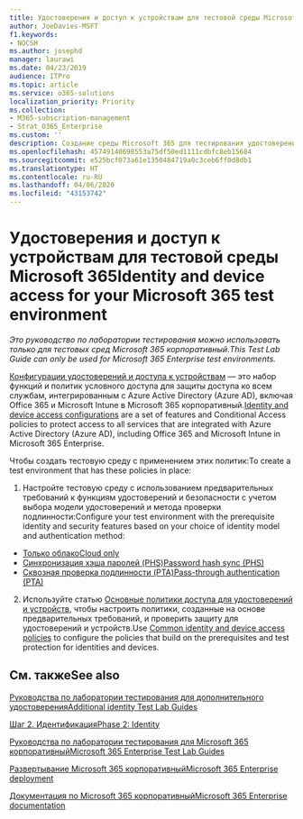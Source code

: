 ```yaml
---
title: Удостоверения и доступ к устройствам для тестовой среды Microsoft 365
author: JoeDavies-MSFT
f1.keywords:
- NOCSH
ms.author: josephd
manager: laurawi
ms.date: 04/23/2019
audience: ITPro
ms.topic: article
ms.service: o365-solutions
localization_priority: Priority
ms.collection:
- M365-subscription-management
- Strat_O365_Enterprise
ms.custom: ''
description: Создание среды Microsoft 365 для тестирования удостоверений и доступа к устройствам.
ms.openlocfilehash: 45749140698553a75df50ed1111cdbfc8eb15684
ms.sourcegitcommit: e525bcf073a61e1350484719a0c3ceb6ff0d8db1
ms.translationtype: HT
ms.contentlocale: ru-RU
ms.lasthandoff: 04/06/2020
ms.locfileid: "43153742"
---
```

# <a name="identity-and-device-access-for-your-microsoft-365-test-environment"></a><span data-ttu-id="f18aa-103">Удостоверения и доступ к устройствам для тестовой среды Microsoft 365</span><span class="sxs-lookup"><span data-stu-id="f18aa-103">Identity and device access for your Microsoft 365 test environment</span></span>

<span data-ttu-id="f18aa-104">*Это руководство по лаборатории тестирования можно использовать только для тестовых сред Microsoft 365 корпоративный.*</span><span class="sxs-lookup"><span data-stu-id="f18aa-104">*This Test Lab Guide can only be used for Microsoft 365 Enterprise test environments.*</span></span>

<span data-ttu-id="f18aa-105">[Конфигурации удостоверений и доступа к устройствам](microsoft-365-policies-configurations.md) — это набор функций и политик условного доступа для защиты доступа ко всем службам, интегрированным с Azure Active Directory (Azure AD), включая Office 365 и Microsoft Intune в Microsoft 365 корпоративный.</span><span class="sxs-lookup"><span data-stu-id="f18aa-105">[Identity and device access configurations](microsoft-365-policies-configurations.md) are a set of features and Conditional Access policies to protect access to all services that are integrated with Azure Active Directory (Azure AD), including Office 365 and Microsoft Intune in Microsoft 365 Enterprise.</span></span>

<span data-ttu-id="f18aa-106">Чтобы создать тестовую среду с применением этих политик:</span><span class="sxs-lookup"><span data-stu-id="f18aa-106">To create a test environment that has these policies in place:</span></span>

1. <span data-ttu-id="f18aa-107">Настройте тестовую среду с использованием предварительных требований к функциям удостоверений и безопасности с учетом выбора модели удостоверений и метода проверки подлинности:</span><span class="sxs-lookup"><span data-stu-id="f18aa-107">Configure your test environment with the prerequisite identity and security features based on your choice of identity model and authentication method:</span></span>

  - [<span data-ttu-id="f18aa-108">Только облако</span><span class="sxs-lookup"><span data-stu-id="f18aa-108">Cloud only</span></span>](cloud-only-prereqs-m365-test-environment.md)
  - [<span data-ttu-id="f18aa-109">Синхронизация хэша паролей (PHS)</span><span class="sxs-lookup"><span data-stu-id="f18aa-109">Password hash sync (PHS)</span></span>](phs-prereqs-m365-test-environment.md)
  - [<span data-ttu-id="f18aa-110">Сквозная проверка подлинности (PTA)</span><span class="sxs-lookup"><span data-stu-id="f18aa-110">Pass-through authentication (PTA)</span></span>](pta-prereqs-m365-test-environment.md)

2. <span data-ttu-id="f18aa-111">Используйте статью [Основные политики доступа для удостоверений и устройств](identity-access-policies.md), чтобы настроить политики, созданные на основе предварительных требований, и проверить защиту для удостоверений и устройств.</span><span class="sxs-lookup"><span data-stu-id="f18aa-111">Use [Common identity and device access policies](identity-access-policies.md) to configure the policies that build on the prerequisites and test protection for identities and devices.</span></span>

## <a name="see-also"></a><span data-ttu-id="f18aa-112">См. также</span><span class="sxs-lookup"><span data-stu-id="f18aa-112">See also</span></span>

[<span data-ttu-id="f18aa-113">Руководства по лаборатории тестирования для дополнительного удостоверения</span><span class="sxs-lookup"><span data-stu-id="f18aa-113">Additional identity Test Lab Guides</span></span>](m365-enterprise-test-lab-guides.md#identity)

[<span data-ttu-id="f18aa-114">Шаг 2. Идентификация</span><span class="sxs-lookup"><span data-stu-id="f18aa-114">Phase 2: Identity</span></span>](identity-infrastructure.md)

[<span data-ttu-id="f18aa-115">Руководства по лаборатории тестирования для Microsoft 365 корпоративный</span><span class="sxs-lookup"><span data-stu-id="f18aa-115">Microsoft 365 Enterprise Test Lab Guides</span></span>](m365-enterprise-test-lab-guides.md)

[<span data-ttu-id="f18aa-116">Развертывание Microsoft 365 корпоративный</span><span class="sxs-lookup"><span data-stu-id="f18aa-116">Microsoft 365 Enterprise deployment</span></span>](deploy-microsoft-365-enterprise.md)

[<span data-ttu-id="f18aa-117">Документация по Microsoft 365 корпоративный</span><span class="sxs-lookup"><span data-stu-id="f18aa-117">Microsoft 365 Enterprise documentation</span></span>](https://docs.microsoft.com/microsoft-365-enterprise/)
